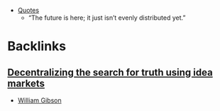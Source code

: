 - [Quotes](<Quotes.md>)
    - “The future is here; it just isn’t evenly distributed yet.”

# Backlinks
## [Decentralizing the search for truth using idea markets](<Decentralizing the search for truth using idea markets.md>)
- [William Gibson](<William Gibson.md>)


